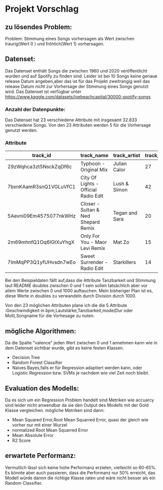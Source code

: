 # Projekt Vorschlag

## zu lösendes Problem:
Problem: Stimmung eines Songs vorhersagen als Wert zwischen traurig(Wert 0 ) und fröhlich(Wert 1) vorhersagen.


## Datenset:
Das Datenset enthält Songs die zwischen 1960 und 2020 veröffentlicht wurden und auf Spotify zu finden sind.
Leider ist bei 10 Songs keine genaue release Datum angeben,aber das ist für das Projekt zweitrangig weil das release Datum nicht zur 
Vorhersage der Stimmung eines Songs genutzt wird.
Das Datenset ist verfügbar unter https://www.kaggle.com/datasets/joebeachcapital/30000-spotify-songs

### Anzahl der Datenpunkte:
Das Datenset hat 23 verschiedene Attribute  mit insgesamt 32.833 verschiedene Songs. 
Von den 23 Attributen werden 5 für die Vorhersage genutzt werden.

### Attribute 

| track_id               | track_name                           | track_artist   | track_popularity | track_album_id         | track_album_name             | track_album_release_date                | playlist_name   | playlist_id            | playlist_genre | playlist_subgenre         | danceability | energy | key | loudness | mode | speechiness | acousticness | instrumentalness | liveness | valence | tempo  | duration_ms |
|------------------------|--------------------------------------|----------------|------------------|------------------------|------------------------------|-----------------------------------------|-----------------|------------------------|----------------|---------------------------|--------------|--------|-----|----------|------|-------------|--------------|------------------|----------|---------|--------|-------------|
| 29zWqhca3zt5NsckZqDf6c | Typhoon - Original Mix               | Julian Calor   | 27               | 0X3mUOm6MhxR7PzxG95rAo | Typhoon/Storm                | Tremor (Sensation 2014 Anthem)          | ♥ EDM LOVE 2020 | 6jI1gFr6ANFtT8MmTvA2Ux | edm            | progressive electro house | 603          | 884    | 5   | -4571    | 0    | 0.0385      | 1.33e-4      | 341              | 742      | 0.0894  | 127984 | 337500      |
| 7bxnKAamR3snQ1VGLuVfC1 | City Of Lights - Official Radio Edit | Lush & Simon   | 42               | 2azRoBBWEEEYhqV6sb7JrT | City Of Lights (Vocal Mix)   | The Best of Keith Sweat: Make You Sweat | ♥ EDM LOVE 2020 | 6jI1gFr6ANFtT8MmTvA2Ux | edm            | progressive electro house | 428          | 922    | 2   | -1814    | 1    | 0.0936      | 0.0766       | 0                | 0.0668   | 0.21    | 128.17 | 204375      |
| 5Aevni09Em4575077nkWHz | Closer - Sultan & Ned Shepard Remix  | Tegan and Sara | 20               | 6kD6KLxj7s8eCE3ABvAyf5 | Closer Remixed               | The Best of Keith Sweat: Make You Sweat | ♥ EDM LOVE 2020 | 6jI1gFr6ANFtT8MmTvA2Ux | edm            | progressive electro house | 522          | 786    | 0   | -4462    | 1    | 42          | 0.00171      | 0.00427          | 375      | 0.4     | 128041 | 353120      |
| 2m69mhnfQ1Oq6lGtXuYhgX | Only For You - Maor Levi Remix       | Mat Zo         | 15               | 1fGrOkHnHJcStl14zNx8Jy | Only For You (Remixes)       | The Best of Keith Sweat: Make You Sweat | ♥ EDM LOVE 2020 | 6jI1gFr6ANFtT8MmTvA2Ux | edm            | progressive electro house | 626          | 888    | 2   | -3361    | 1    | 109         | 0.00792      | 127              | 343      | 308     | 128008 | 367432      |
| 7ImMqPP3Q1yfUHvsdn7wEo | Sweet Surrender - Radio Edit         | Starkillers    | 14               | 0ltWNSY9JgxoIZO4VzuCa6 | Sweet Surrender (Radio Edit) | The Best of Keith Sweat: Make You Sweat | ♥ EDM LOVE 2020 | 6jI1gFr6ANFtT8MmTvA2Ux | edm            | progressive electro house | 529          | 821    | 6   | -4899    | 0    | 0.0481      | 108          | 1.11e-6          | 0.15     | 436     | 127989 | 210112      |


Bei den Beispieldaten fällt auf,dass die Attribute Tanzbarkeit und Stimmung laut README doubles zwischen 0 und 1 sein sollen tatsächlich aber vor allem  Werte zwischen 0 und 1000 auftauchen. Mein bisheriger Plan ist es, diese Werte in doubles zu verwandeln durch Division durch 1000. 

Von den 23 möglichen Attributen plane ich die die 5 Attribute :Geschwindigkeit in bpm,Lautstärke,Tanzbarkeit,mode(Dur oder Moll),Songname für die Vorhesage zu nuten.

## mögliche Algorithmen:
Da die Spalte "valence" jeden Wert zwischen 0 und 1 annehmen kann wie in dem Datenset sichtbar wurde, gibt es keine festen Klassen.

- Decision Tree
- Random Forest Classifier 
- Naives Bayes,falls er für Regression adaptiert werden kann, oder 
Logistic Regression bzw. SVMs je nachdem wie viel Zeit noch bleibt.
## Evaluation des Modells:
Da es sich um ein Regression Problem  handelt sind Metriken wie accuarcy sind leider nicht anwendbar da sie den Output des Modells mit der Gold Klasse vergleichen. mögliche Metriken sind dann:
- Mean Squared Error,Root Mean Squarred Error, quasi der gleich wie vorher nur mit einer Wurzel
- normalized Root Mean Squarred Error 
- Mean Absolute Error 
- R2 Score 

## erwartete Performanz:
Vermutlich lässt sich keine hohe Performanz erzielen, vielleicht so 60-65%.
Es könnte aber auch passieren, dass die Performanz nur 50% erreicht, das Modell  würde dannn die richtige Klasse raten und wäre nicht besser als ein Random Classifier. 
